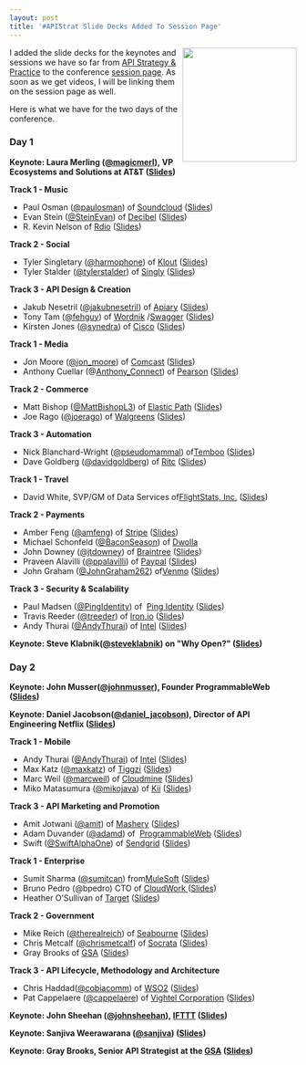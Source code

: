 ```yaml
---
layout: post
title: '#APIStrat Slide Decks Added To Session Page'
---
```

<p><a href="http://www.apistrategyconference.com/"><img src="https://s3.amazonaws.com/kinlane-productions/events/api-strategy-practice-conference/api-strategy-practice-event-2-sold-out.png" alt="" width="200" align="right" /></a></p>
<p>I added the slide decks for the keynotes and sessions we have so far from <a href="http://www.apistrategyconference.com/">API Strategy &amp; Practice</a>&nbsp;to the conference&nbsp;<a href="http://apistrategyconference.com/sessions.php">session page</a>. As soon as we get videos, I will be linking them on the session page as well.</p>
<p>Here is what we have for the two days of the conference.</p>
<h3>Day 1</h3>
<p><strong>Keynote:&nbsp;<strong id="internal-source-marker_0.0019516758620738983">Laura Merling (<a href="https://twitter.com/magicmerl">@magicmerl</a>),&nbsp;VP Ecosystems and Solutions at AT&amp;T (<a href="/2013NYC/sessions/laura-merling-3-things-you-need-to-turn-your-enterprise-into-a-platform.php" target="_blank">Slides</a>)</strong></strong></p>
<p><strong>Track 1 - Music</strong></p>
<ul class="mainlist">
<li>Paul Osman (<a href="http://twitter.com/paulosman">@paulosman</a>) of&nbsp;<a title="Soundcloud" href="http://soundcloud.com/">Soundcloud</a>&nbsp;(<a href="/2013NYC/sessions/paul-osman-building-soundcloud-on-the-soundcloud-api.php" target="_blank">Slides</a>)</li>
<li>Evan Stein (<a href="https://twitter.com/steinevan">@SteinEvan</a>) of&nbsp;<a title="Decibel" href="http://decibel.net/">Decibel</a>&nbsp;(<a href="/2013NYC/sessions/evan-stein-creating-a-rich-api.php" target="_blank">Slides</a>)</li>
<li>R. Kevin Nelson&nbsp;of&nbsp;<a href="http://www.rdio.com/">Rdio</a>&nbsp;(<a href="/2013NYC/sessions/r-kevin-nelson-rdio-api-the-future-of-music-apis.php" target="_blank">Slides</a>)</li>
</ul>
<p><strong>Track 2 - Social</strong></p>
<ul class="mainlist">
<li>Tyler Singletary (<a href="http://www.twitter.com/harmophone/" target="_blank">@harmophone</a>) of&nbsp;<a title="Klout" href="http://klout.com/">Klout</a>&nbsp;(<a href="/2013NYC/sessions/tyler-singletary-platforming.php" target="_blank">Slides</a>)</li>
<li>Tyler Stalder (<a href="https://twitter.com/tylerstalder">@tylerstalder</a>)&nbsp;of&nbsp;<a title="Singly" href="http://www.singly.com/" target="_blank">Singly</a>&nbsp;(<a href="/2013NYC/sessions/tyler-stalder-this-session-requires-a-valid-access-token.php" target="_blank">Slides</a>)</li>
</ul>
<p><strong>Track 3 - API Design &amp; Creation</strong></p>
<ul class="mainlist">
<li>Jakub Nesetril (<a href="http://twitter.com/jakubnesetril/" target="_blank">@jakubnesetril</a>) of&nbsp;<a title="Apiary" href="http://apiary.io/">Apiary</a>&nbsp;(<a href="/2013NYC/sessions/jakub-nesetril-the-art-of-building-apis.php" target="_blank">Slides</a>)</li>
<li>Tony Tam (<a href="http://twitter.com/fehguy/" target="_blank">@fehguy</a>) of&nbsp;<a title="Wordnik" href="http://www.wordnik.com/">Wordnik</a>&nbsp;/<a title="Swagger" href="http://swagger.wordnik.com/">Swagger</a>&nbsp;(<a href="/2013NYC/sessions/tony-tam-swagger-for-your-rest-api.php" target="_blank">Slides</a>)</li>
<li>Kirsten Jones (<a href="https://twitter.com/synedra">@synedra</a>) of&nbsp;<a href="http://www.cisco.com/">Cisco</a>&nbsp;(<a href="/2013NYC/sessions/kirsten-jones-building-apis-for-developers.php" target="_blank">Slides</a>)</li>
</ul>
<p><strong>Track 1 - Media</strong></p>
<ul class="mainlist">
<li>Jon Moore (<a href="http://twitter.com/jon_moore/" target="_blank">@jon_moore</a>) of&nbsp;<a title="Comcast" href="http://xfinity.comcast.net/">Comcast</a>&nbsp;(<a href="/2013NYC/sessions/jon-moore-hypermedia-apis-for-the-enterprise.php" target="_blank">Slides</a>)</li>
<li>Anthony Cuellar (@<a href="https://twitter.com/Anthony_Connect">Anthony_Connect</a>)&nbsp;of&nbsp;<a title="Pearson" href="http://developer.pearson.com/">Pearson</a>&nbsp;(<a href="/2013NYC/sessions/anthony-cuellar-pearson.php" target="_blank">Slides</a>)</li>
</ul>
<p><strong>Track 2 - Commerce</strong></p>
<ul class="mainlist">
<li>Matt Bishop (<a href="https://twitter.com/MattBishopL3">@MattBishopL3</a>)&nbsp;of&nbsp;<a title="Elastic Path" href="http://www.elasticpath.com/">Elastic Path</a>&nbsp;(<a href="/2013NYC/sessions/matt-bishop-apis-seek-ltrs.php" target="_blank">Slides</a>)</li>
<li>Joe Rago (<a href="https://twitter.com/joerago">@joerago</a>) of&nbsp;<a href="http://www.walgreens.com/">Walgreens</a>&nbsp;(<a href="/2013NYC/sessions/joe-rago-putting-an-api-on-our-stores.php" target="_blank">Slides</a>)</li>
</ul>
<p><strong>Track 3 - Automation</strong></p>
<ul class="mainlist">
<li>Nick Blanchard-Wright (<a href="https://twitter.com/pseudomammal">@pseudomammal</a>)&nbsp;of<a title="Temboo" href="https://www.temboo.com/">Temboo</a>&nbsp;(<a href="/2013NYC/sessions/nick-blanchard-wright-scaling-api-access.php" target="_blank">Slides</a>)</li>
<li>Dave Goldberg (<a href="http://mce_host/admin/page/@davidgoldberg">@davidgoldberg</a>) of&nbsp;<a title="Ritc" href="http://getritc.com/">Ritc</a>&nbsp;(<a href="/2013NYC/sessions/dave-goldberg-api-automation-as-a-craft.php" target="_blank">Slides</a>)</li>
</ul>
<p><strong>Track 1 - Travel</strong></p>
<ul class="mainlist">
<li>David White, SVP/GM of Data Services&nbsp;of<a href="http://www.flightstats.com/go/Home/home.do">FlightStats, Inc.</a>&nbsp;(<a href="/2013NYC/sessions/david-white-the-future-of-apis-in-travel.php" target="_blank">Slides</a>)</li>
</ul>
<p><strong>Track 2 - Payments</strong></p>
<ul class="mainlist">
<li>Amber Feng (<a href="http://twitter.com/amfeng/" target="_blank">@amfeng</a>) of&nbsp;<a title="Stripe" href="https://stripe.com/">Stripe</a>&nbsp;(<a href="/2013NYC/sessions/amber-feng-building-stripes-api.php" target="_blank">Slides</a>)</li>
<li>Michael Schonfeld (<a href="http://twitter.com/BaconSeason/" target="_blank">@BaconSeason</a>) of&nbsp;<a title="Dwolla" href="https://www.dwolla.com/">Dwolla</a></li>
<li>John Downey (<a href="https://twitter.com/jtdowney">@jtdowney</a>) of&nbsp;<a href="https://www.braintreepayments.com/">Braintree</a>&nbsp;(<a href="/2013NYC/sessions/john-downey-john-graham-mobile-future.php" target="_blank">Slides</a>)</li>
<li>Praveen Alavilli&nbsp;(<a href="https://twitter.com/ppalavilli">@ppalavilli</a>) of&nbsp;<a title="Paypal" href="https://www.paypal.com/">Paypal</a>&nbsp;(<a href="/2013NYC/sessions/praveen-alavilli-providing-full-featured-payments-api-at-scale.php" target="_blank">Slides</a>)</li>
<li>John Graham (<a href="https://twitter.com/JohnGraham262">@JohnGraham262</a>) of<a href="https://venmo.com/">Venmo</a>&nbsp;(<a href="https://www.dropbox.com/s/uif1i2c0mswlsda/Mobile-Future-API%20Strategy-Braintree-Venmo.pdf" target="_blank">Slides</a>)</li>
</ul>
<p><strong>Track 3 - Security &amp; Scalability</strong></p>
<ul class="mainlist">
<li>Paul Madsen (<a href="https://twitter.com/pingidentity">@PingIdentity</a>) of&nbsp;&nbsp;<a title="Ping Identitiy" href="https://www.pingidentity.com/">Ping Identity</a>&nbsp;(<a href="/2013NYC/sessions/paul-madsen-oauth-20-plays-well-with-others.php" target="_blank">Slides</a>)</li>
<li>Travis Reeder (<a href="http://twitter.com/treeder/" target="_blank">@treeder</a>) of&nbsp;<a title="Iron.io" href="http://www.iron.io/">Iron.io</a>&nbsp;(<a href="https://docs.google.com/presentation/d/1TBj68czYmshN4ED16QXsIu0ms3PHk028s7lDVED9CcE/pub?start=false&amp;loop=false&amp;delayms=3000#slide=id.p" target="_blank">Slides</a>)</li>
<li>Andy Thurai (<a href="https://twitter.com/AndyThurai">@AndyThurai</a>) of&nbsp;<a title="Intel Security Gateways" href="http://blogs.intel.com/security-gateways/2011/09/13/essential_elements_of_api_mana/">Intel</a>&nbsp;(<a href="/2013NYC/sessions/andy-thurai-building-enterprise-grade-apis.php" target="_blank">Slides</a>)</li>
</ul>
<p><strong>Keynote:&nbsp;Steve Klabnik(<a href="https://twitter.com/steveklabnik">@steveklabnik</a>) on "Why Open?"&nbsp;<strong>(<a href="/2013NYC/sessions/steve-klabnik-why-open.php" target="_blank">Slides</a>)</strong></strong></p>
<h3>Day 2</h3>
<p><strong>Keynote:&nbsp;<strong>John Musser(<a href="https://twitter.com/johnmusser">@johnmusser</a>), Founder ProgrammableWeb (<a href="/2013NYC/sessions/john-musser-api-business-models.php" target="_blank">Slides</a>)</strong></strong></p>
<p><strong><strong>Keynote:&nbsp;<strong>Daniel Jacobson(<a href="https://twitter.com/daniel_jacobson">@daniel_jacobson</a>), Director of API Engineering Netflix (<a href="/2013NYC/sessions/daniel-jacobson-the-structure-of-api-revolutions.php" target="_blank">Slides</a>)</strong></strong></strong></p>
<p><strong>Track 1 - Mobile</strong></p>
<ul class="mainlist">
<li>Andy Thurai (<a href="https://twitter.com/AndyThurai">@AndyThurai</a>) of&nbsp;<a title="Intel Security Gateways" href="http://blogs.intel.com/security-gateways/2011/09/13/essential_elements_of_api_mana/">Intel</a>&nbsp;(<a href="/2013NYC/sessions/andy-thurai-building-blocks-for-apis-mobile-ready.php" target="_blank">Slides</a>)</li>
<li>Max Katz (<a href="http://twitter.com//" target="_blank">@maxkatz</a>) of&nbsp;<a title="Tiggzi" href="http://tiggzi.com/home">Tiggzi</a>&nbsp;(<a href="/2013NYC/sessions/max-katz-tiggzi-cloud-based-mobile-app-platform.php" target="_blank">Slides</a>)</li>
<li>Marc Weil (<a href="http://twitter.com/marcweil/" target="_blank">@marcweil</a>) of&nbsp;<a title="Cloudmine" href="https://cloudmine.me/">Cloudmine</a>&nbsp;(<a href="/2013NYC/sessions/marc-weil-the-importance-of-reachability.php" target="_blank">Slides</a>)</li>
<li>Miko Matasumura (<a href="http://twitter.com/mikojava/" target="_blank">@mikojava</a>) of&nbsp;<a title="Kii" href="http://www.kii.com/en/technology">Kii</a>&nbsp;(<a href="/2013NYC/sessions/miko-matsumura-we-help-apps-grow-into-global-business.php">Slides</a>)</li>
</ul>
<p><strong>Track 3 - API Marketing and Promotion</strong></p>
<ul class="mainlist">
<li>Amit Jotwani (<a href="http://twitter.com/amit/" target="_blank">@amit</a>) of&nbsp;<a title="Mashery" href="http://www.mashery.com/">Mashery</a>&nbsp;(<a href="/2013NYC/sessions/amit-jotwani-unpacking-developer-experience.php" target="_blank">Slides</a>)</li>
<li>Adam Duvander (<a href="https://twitter.com/adamd">@adamd</a>) of&nbsp;&nbsp;<a title="ProgrammableWeb" href="http://www.programmableweb.com/">ProgrammableWeb</a>&nbsp;(<a href="/2013NYC/sessions/adam-duvander-make-your-api-irresistable.php" target="_blank">Slides</a>)</li>
<li>Swift (<a href="http://twitter.com/SwiftAlphaOne/" target="_blank">@SwiftAlphaOne</a>) of&nbsp;<a title="SendGrid" href="http://sendgrid.com/">Sendgrid</a>&nbsp;(<a href="/2013NYC/sessions/swift-alpha-one-saving-hackathons.php" target="_blank">Slides</a>)</li>
</ul>
<p><strong>Track 1 - Enterprise</strong></p>
<ul class="mainlist">
<li>Sumit Sharma&nbsp;(<a href="https://twitter.com/sumitcan">@sumitcan</a>) from<a href="http://mulesoft.com/">MuleSoft</a>&nbsp;(<a href="/2013NYC/sessions/sumit-sharma-enterprise-is-the-new-saas.php" target="_blank">Slides</a>)</li>
<li>Bruno Pedro (@bpedro)&nbsp;CTO of&nbsp;<a href="https://cloudwork.com/" target="_blank">CloudWork&nbsp;</a>(<a href="http://www.slideshare.net/bpedro/bruno-pedrocloudwork" target="_blank">Slides</a>)</li>
<li>Heather O&rsquo;Sullivan&nbsp;of&nbsp;<a title="Target" href="http://www.target.com/" target="_blank">Target</a>&nbsp;(<a href="/2013NYC/sessions/heather-osullivan-logging-and-monitoring-apis.php" target="_blank">Slides</a>)</li>
</ul>
<p><strong>Track 2 - Government</strong></p>
<ul class="mainlist">
<li>Mike Reich (<a href="http://twitter.com/therealreich/" target="_blank">@therealreich</a>) of&nbsp;<a title="Seabourne consulting" href="http://seabourneinc.com/">Seabourne</a>&nbsp;(<a href="/2013NYC/sessions/mike-reich-an-opportunity-for-gov-apis.php" target="_blank">Slides</a>)</li>
<li>Chris Metcalf (<a href="http://twitter.com/chrismetcalf/" target="_blank">@chrismetcalf</a>) of&nbsp;<a title="Socrata" href="http://www.socrata.com/">Socrata</a>&nbsp;(<a href="/2013NYC/sessions/chris-metcalf-government-apis-open-innovation.php" target="_blank">Slides</a>)</li>
<li>Gray Brooks of&nbsp;<a href="http://gsa.gov/">GSA</a>&nbsp;(<a href="/2013NYC/sessions/gray-brooks-apis-in-government.php" target="_blank">Slides</a>)</li>
</ul>
<p><strong>Track 3 - API Lifecycle, Methodology and Architecture</strong></p>
<ul class="mainlist">
<li>Chris Haddad(<a href="http://twitter.com/cobiacomm/" target="_blank">@cobiacomm</a>) of&nbsp;<a title="WSO2 API Manager" href="http://wso2.com/products/api-manager/">WSO2</a>&nbsp;(<a href="/2013NYC/sessions/chris-haddad-adopt-an-api-product-mindset.php" target="_blank">Slides</a>)</li>
<li>Pat Cappelaere (<a href="https://twitter.com/cappelaere">@cappelaere</a>) of&nbsp;<a title="Vightel" href="http://www.vightel.com/">Vightel Corporation</a>&nbsp;(<a href="/2013NYC/sessions/pat-cappelaere-is-it-api-time-for-a-new-strategy.php" target="_blank">Slides</a>)</li>
</ul>
<p><strong><strong><strong>Keynote:&nbsp;<strong>John Sheehan<strong>&nbsp;(<a href="https://twitter.com/johnsheehan">@johnsheehan</a>)</strong>,&nbsp;<a title="IFTT" href="https://ifttt.com/">IFTTT</a>&nbsp;(<a href="/2013NYC/sessions/john-sheehan-apis-for-humans.php" target="_blank">Slides</a>)</strong></strong></strong></strong></p>
<p><strong><strong><strong><strong><strong>Keynote:&nbsp;<strong>Sanjiva Weerawarana (<a href="https://twitter.com/sanjiva">@sanjiva</a>) (<a href="/sanjiva-weerawarana-beyond-apis-creating-an-ecosystem-around-your-business.php" target="_blank">Slides</a>)</strong></strong></strong></strong></strong></strong></p>
<p><strong><strong><strong><strong><strong>Keynote:&nbsp;<strong>Gray Brooks, Senior API Strategist at the&nbsp;<a href="http://gsa.gov/">GSA</a>&nbsp;(<a href="https://www.dropbox.com/s/mbc6w9n6rdlnk61/APIStrategyConference-GrayBrooks-keynote.pdf" target="_blank">Slides</a>)</strong></strong></strong></strong></strong></strong></p>